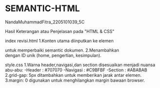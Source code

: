 # SEMANTIC-HTML
NandaMuhammadFitra_2205101039_5C

Hasil Keterangan atau Penjelasan pada "HTML & CSS"

index revisi.html
  1.Konten utama diinputkan ke elemen <main> untuk memperbaiki semantic dokumen.
  2.Menambahkan <section> dengan ID unik (home, pengertian, kesimpulan).

style.css
  1.Warna header,navigasi,dan section disesuaikan menjadi nuansa abu-abu:
    -Header   : #707070
    -Navigasi : #C9BFBF
    -Section  : #ABABAB
  2.grid-gap: 5px ditambahkan untuk memberikan jarak antar elemen.
  3.margin: 0 digunakan untuk menghilangkan margin bawaan browser.
